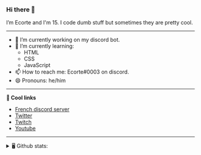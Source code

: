 ### Hi there 👋
I’m Ecorte and I'm 15.
I code dumb stuff but sometimes they are pretty cool.

-------

- 🔭 I’m currently working on my discord bot.
- 🌱 I’m currently learning:
     - HTML
     - CSS
     - JavaScript
- 📫 How to reach me: Ecorte#0003 on discord.
- 😄 Pronouns: he/him

-------

**🔗 Cool links**

- [French discord server](https://discord.gg/8bpy2PC)
- [Twitter](https://twitter.com/Ecorteyt)
- [Twitch](https://www.twitch.tv/ecorte)
- [Youtube](https://www.youtube.com/channel/UCOLeHMtMSE4w6jpFGh1AAdA)

-------
<details>
<summary> 🖥️ Github stats: </summary>
<br>
     
<!--START_SECTION:waka-->
**🐱 My Github Data** 

> 🏆 446 Contributions in the Year 2021
 > 
> 📦 431 Bytes Used in Github's Storage 
 > 
> 🚫 Not Opted to Hire
 > 
> 📜 4 Public Repositories 
 > 
> 🔑 3 Private Repositories  
 > 
**I'm an Early 🐤** 

```text
🌞 Morning    84 commits     ██████░░░░░░░░░░░░░░░░░░░   25.93% 
🌆 Daytime    114 commits    ████████░░░░░░░░░░░░░░░░░   35.19% 
🌃 Evening    124 commits    █████████░░░░░░░░░░░░░░░░   38.27% 
🌙 Night      2 commits      ░░░░░░░░░░░░░░░░░░░░░░░░░   0.62%

```
📅 **I'm Most Productive on Wednesday** 

```text
Monday       46 commits     ███░░░░░░░░░░░░░░░░░░░░░░   14.2% 
Tuesday      41 commits     ███░░░░░░░░░░░░░░░░░░░░░░   12.65% 
Wednesday    82 commits     ██████░░░░░░░░░░░░░░░░░░░   25.31% 
Thursday     40 commits     ███░░░░░░░░░░░░░░░░░░░░░░   12.35% 
Friday       39 commits     ███░░░░░░░░░░░░░░░░░░░░░░   12.04% 
Saturday     51 commits     ████░░░░░░░░░░░░░░░░░░░░░   15.74% 
Sunday       25 commits     ██░░░░░░░░░░░░░░░░░░░░░░░   7.72%

```


📊 **This Week I Spent My Time On** 

```text
⌚︎ Time Zone: America/Toronto

💬 Programming Languages: 
TypeScript               7 hrs 43 mins       █████████████████░░░░░░░░   68.59% 
JSON                     1 hr 27 mins        ███░░░░░░░░░░░░░░░░░░░░░░   13.01% 
JavaScript               48 mins             █░░░░░░░░░░░░░░░░░░░░░░░░   7.15% 
SCSS                     34 mins             █░░░░░░░░░░░░░░░░░░░░░░░░   5.07% 
Markdown                 12 mins             ░░░░░░░░░░░░░░░░░░░░░░░░░   1.92%

🔥 Editors: 
VS Code                  11 hrs 8 mins       ████████████████████████░   98.8% 
Atom                     5 mins              ░░░░░░░░░░░░░░░░░░░░░░░░░   0.77% 
PyCharmCore              2 mins              ░░░░░░░░░░░░░░░░░░░░░░░░░   0.42%

🐱‍💻 Projects: 
sleepymaid-ts            7 hrs 6 mins        ███████████████░░░░░░░░░░   63.1% 
react                    2 hrs 56 mins       ██████░░░░░░░░░░░░░░░░░░░   26.07% 
robotantoine-rewrite     14 mins             ░░░░░░░░░░░░░░░░░░░░░░░░░   2.19% 
snowpacksvelte           14 mins             ░░░░░░░░░░░░░░░░░░░░░░░░░   2.11% 
CreArts                  11 mins             ░░░░░░░░░░░░░░░░░░░░░░░░░   1.75%

💻 Operating System: 
Windows                  11 hrs 16 mins      █████████████████████████   100.0%

```

**I Mostly Code in JavaScript** 

```text
JavaScript               3 repos             ████████████░░░░░░░░░░░░░   50.0% 
Java                     1 repo              ████░░░░░░░░░░░░░░░░░░░░░   16.67% 
Python                   1 repo              ████░░░░░░░░░░░░░░░░░░░░░   16.67% 
HTML                     1 repo              ████░░░░░░░░░░░░░░░░░░░░░   16.67%

```


**Timeline**

![Chart not found](https://raw.githubusercontent.com/Ecorte/Ecorte/main/charts/bar_graph.png) 


 Last Updated on 29/06/2021
<!--END_SECTION:waka-->

![Github stats](https://github-readme-stats.vercel.app/api?username=Ecorte&theme=dark&count_private=true)

</details>

